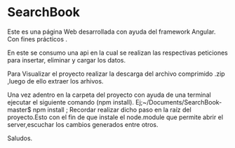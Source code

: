 # SearchBook

Este es una página Web desarrollada con ayuda del framework Angular. Con fines prácticos .

En este se consumo una api en la cual se realizan las respectivas peticiones para insertar, eliminar  y cargar los datos.
 
Para Visualizar el proyecto realizar la descarga del archivo comprimido .zip ,luego de ello extraer los arhivos.

Una vez adentro en la carpeta del proyecto con ayuda de una terminal ejecutar el siguiente comando (npm install). Ej;~/Documents/SearchBook-master$ npm install ;
Recordar realizar dicho paso en la raíz del proyecto.Esto con el fin de que instale el node.module que permite abrir el server,escuchar los cambios generados entre otros.


Saludos.
